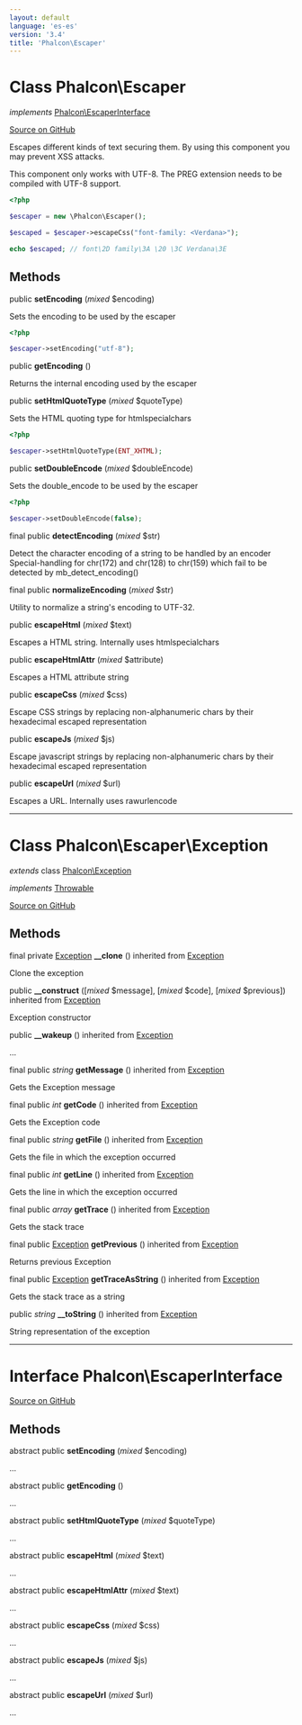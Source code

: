 ```yaml
---
layout: default
language: 'es-es'
version: '3.4'
title: 'Phalcon\Escaper'
---
```

# Class **Phalcon\Escaper**

*implements* [Phalcon\EscaperInterface](/3.4/en/api/Phalcon_EscaperInterface)

<a href="https://github.com/phalcon/cphalcon/tree/v3.4.0/phalcon/escaper.zep" class="btn btn-default btn-sm">Source on GitHub</a>

Escapes different kinds of text securing them. By using this component you may
prevent XSS attacks.

This component only works with UTF-8. The PREG extension needs to be compiled with UTF-8 support.

```php
<?php

$escaper = new \Phalcon\Escaper();

$escaped = $escaper->escapeCss("font-family: <Verdana>");

echo $escaped; // font\2D family\3A \20 \3C Verdana\3E

```


## Methods
public  **setEncoding** (*mixed* $encoding)

Sets the encoding to be used by the escaper

```php
<?php

$escaper->setEncoding("utf-8");

```



public  **getEncoding** ()

Returns the internal encoding used by the escaper



public  **setHtmlQuoteType** (*mixed* $quoteType)

Sets the HTML quoting type for htmlspecialchars

```php
<?php

$escaper->setHtmlQuoteType(ENT_XHTML);

```



public  **setDoubleEncode** (*mixed* $doubleEncode)

Sets the double_encode to be used by the escaper

```php
<?php

$escaper->setDoubleEncode(false);

```



final public  **detectEncoding** (*mixed* $str)

Detect the character encoding of a string to be handled by an encoder
Special-handling for chr(172) and chr(128) to chr(159) which fail to be detected by mb_detect_encoding()



final public  **normalizeEncoding** (*mixed* $str)

Utility to normalize a string's encoding to UTF-32.



public  **escapeHtml** (*mixed* $text)

Escapes a HTML string. Internally uses htmlspecialchars



public  **escapeHtmlAttr** (*mixed* $attribute)

Escapes a HTML attribute string



public  **escapeCss** (*mixed* $css)

Escape CSS strings by replacing non-alphanumeric chars by their hexadecimal escaped representation



public  **escapeJs** (*mixed* $js)

Escape javascript strings by replacing non-alphanumeric chars by their hexadecimal escaped representation



public  **escapeUrl** (*mixed* $url)

Escapes a URL. Internally uses rawurlencode




<hr>

# Class **Phalcon\Escaper\Exception**

*extends* class [Phalcon\Exception](/3.4/en/api/Phalcon_Exception)

*implements* [Throwable](https://php.net/manual/en/class.throwable.php)

<a href="https://github.com/phalcon/cphalcon/tree/v3.4.0/phalcon/escaper/exception.zep" class="btn btn-default btn-sm">Source on GitHub</a>

## Methods
final private [Exception](https://php.net/manual/en/class.exception.php) **__clone** () inherited from [Exception](http://php.net/manual/en/class.exception.php)

Clone the exception



public  **__construct** ([*mixed* $message], [*mixed* $code], [*mixed* $previous]) inherited from [Exception](https://php.net/manual/en/class.exception.php)

Exception constructor



public  **__wakeup** () inherited from [Exception](https://php.net/manual/en/class.exception.php)

...


final public *string* **getMessage** () inherited from [Exception](https://php.net/manual/en/class.exception.php)

Gets the Exception message



final public *int* **getCode** () inherited from [Exception](https://php.net/manual/en/class.exception.php)

Gets the Exception code



final public *string* **getFile** () inherited from [Exception](https://php.net/manual/en/class.exception.php)

Gets the file in which the exception occurred



final public *int* **getLine** () inherited from [Exception](https://php.net/manual/en/class.exception.php)

Gets the line in which the exception occurred



final public *array* **getTrace** () inherited from [Exception](https://php.net/manual/en/class.exception.php)

Gets the stack trace



final public [Exception](https://php.net/manual/en/class.exception.php) **getPrevious** () inherited from [Exception](http://php.net/manual/en/class.exception.php)

Returns previous Exception



final public [Exception](https://php.net/manual/en/class.exception.php) **getTraceAsString** () inherited from [Exception](http://php.net/manual/en/class.exception.php)

Gets the stack trace as a string



public *string* **__toString** () inherited from [Exception](https://php.net/manual/en/class.exception.php)

String representation of the exception




<hr>

# Interface **Phalcon\EscaperInterface**

<a href="https://github.com/phalcon/cphalcon/tree/v3.4.0/phalcon/escaperinterface.zep" class="btn btn-default btn-sm">Source on GitHub</a>

## Methods
abstract public  **setEncoding** (*mixed* $encoding)

...


abstract public  **getEncoding** ()

...


abstract public  **setHtmlQuoteType** (*mixed* $quoteType)

...


abstract public  **escapeHtml** (*mixed* $text)

...


abstract public  **escapeHtmlAttr** (*mixed* $text)

...


abstract public  **escapeCss** (*mixed* $css)

...


abstract public  **escapeJs** (*mixed* $js)

...


abstract public  **escapeUrl** (*mixed* $url)

...


